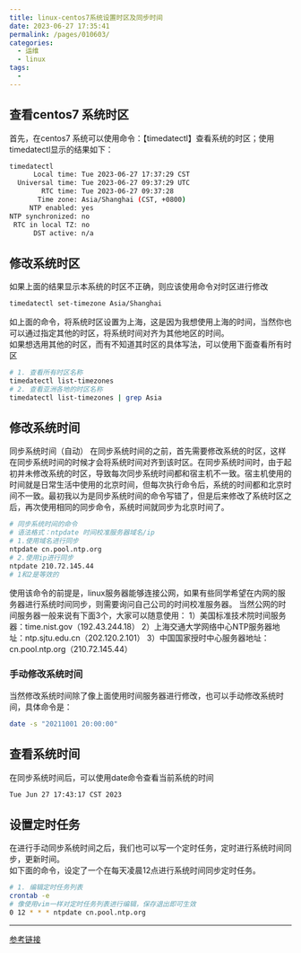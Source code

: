 ```yaml
---
title: linux-centos7系统设置时区及同步时间
date: 2023-06-27 17:35:41
permalink: /pages/010603/
categories:
  - 运维
  - linux
tags:
  - 
---
```


## 查看centos7 系统时区

首先，在centos7 系统可以使用命令：【timedatectl】查看系统的时区；使用timedatectl显示的结果如下：

```bash
timedatectl 
      Local time: Tue 2023-06-27 17:37:29 CST
  Universal time: Tue 2023-06-27 09:37:29 UTC
        RTC time: Tue 2023-06-27 09:37:28
       Time zone: Asia/Shanghai (CST, +0800)
     NTP enabled: yes
NTP synchronized: no
 RTC in local TZ: no
      DST active: n/a
```

## 修改系统时区

如果上面的结果显示本系统的时区不正确，则应该使用命令对时区进行修改

```bash
timedatectl set-timezone Asia/Shanghai
```

如上面的命令，将系统时区设置为上海，这是因为我想使用上海的时间，当然你也可以通过指定其他的时区，将系统时间对齐为其他地区的时间。  
如果想选用其他的时区，而有不知道其时区的具体写法，可以使用下面查看所有时区

```bash
# 1. 查看所有时区名称
timedatectl list-timezones
# 2. 查看亚洲各地的时区名称
timedatectl list-timezones | grep Asia
```

## 修改系统时间

同步系统时间（自动）
在同步系统时间的之前，首先需要修改系统的时区，这样在同步系统时间的时候才会将系统时间对齐到该时区。在同步系统时间时，由于起初并未修改系统的时区，导致每次同步系统时间都和宿主机不一致。宿主机使用的时间就是日常生活中使用的北京时间，但每次执行命令后，系统的时间都和北京时间不一致。最初我以为是同步系统时间的命令写错了，但是后来修改了系统时区之后，再次使用相同的同步命令，系统时间就同步为北京时间了。


```bash
# 同步系统时间的命令
# 语法格式：ntpdate 时间校准服务器域名/ip
# 1.使用域名进行同步
ntpdate cn.pool.ntp.org
# 2.使用ip进行同步
ntpdate 210.72.145.44
# 1和2是等效的
```

使用该命令的前提是，linux服务器能够连接公网，如果有些同学希望在内网的服务器进行系统时间同步，则需要询问自己公司的时间校准服务器。
当然公网的时间服务器一般来说有下面3个，大家可以随意使用：
1）美国标准技术院时间服务器：time.nist.gov（192.43.244.18）
2）上海交通大学网络中心NTP服务器地址：ntp.sjtu.edu.cn（202.120.2.101）
3）中国国家授时中心服务器地址：cn.pool.ntp.org（210.72.145.44）


### 手动修改系统时间

当然修改系统时间除了像上面使用时间服务器进行修改，也可以手动修改系统时间，具体命令是：

```bash
date -s "20211001 20:00:00"
```

## 查看系统时间

在同步系统时间后，可以使用date命令查看当前系统的时间

```bash
Tue Jun 27 17:43:17 CST 2023
```

## 设置定时任务

在进行手动同步系统时间之后，我们也可以写一个定时任务，定时进行系统时间同步，更新时间。  
如下面的命令，设定了一个在每天凌晨12点进行系统时间同步定时任务。

```bash
# 1. 编辑定时任务列表
crontab -e
# 像使用vim一样对定时任务列表进行编辑，保存退出即可生效
0 12 * * * ntpdate cn.pool.ntp.org
```

---

[参考链接](https://blog.csdn.net/Chaolei3/article/details/122870275)
